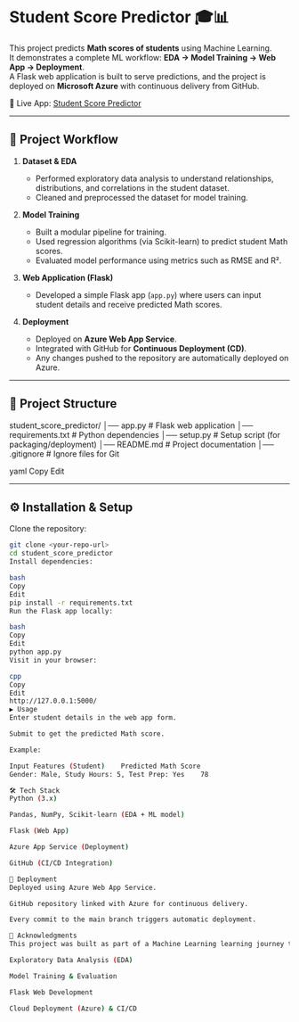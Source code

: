 # Student Score Predictor 🎓📊

This project predicts **Math scores of students** using Machine Learning.  
It demonstrates a complete ML workflow: **EDA → Model Training → Web App → Deployment**.  
A Flask web application is built to serve predictions, and the project is deployed on **Microsoft Azure** with continuous delivery from GitHub.

🔗 Live App: [Student Score Predictor](https://student-score.azurewebsites.net/)

---

## 📌 Project Workflow

1. **Dataset & EDA**  
   - Performed exploratory data analysis to understand relationships, distributions, and correlations in the student dataset.  
   - Cleaned and preprocessed the dataset for model training.  

2. **Model Training**  
   - Built a modular pipeline for training.  
   - Used regression algorithms (via Scikit-learn) to predict student Math scores.  
   - Evaluated model performance using metrics such as RMSE and R².  

3. **Web Application (Flask)**  
   - Developed a simple Flask app (`app.py`) where users can input student details and receive predicted Math scores.  

4. **Deployment**  
   - Deployed on **Azure Web App Service**.  
   - Integrated with GitHub for **Continuous Deployment (CD)**.  
   - Any changes pushed to the repository are automatically deployed on Azure.  

---

## 📂 Project Structure

student_score_predictor/
│── app.py # Flask web application
│── requirements.txt # Python dependencies
│── setup.py # Setup script (for packaging/deployment)
│── README.md # Project documentation
│── .gitignore # Ignore files for Git

yaml
Copy
Edit

---

## ⚙️ Installation & Setup

Clone the repository:

```bash
git clone <your-repo-url>
cd student_score_predictor
Install dependencies:

bash
Copy
Edit
pip install -r requirements.txt
Run the Flask app locally:

bash
Copy
Edit
python app.py
Visit in your browser:

cpp
Copy
Edit
http://127.0.0.1:5000/
▶️ Usage
Enter student details in the web app form.

Submit to get the predicted Math score.

Example:

Input Features (Student)	Predicted Math Score
Gender: Male, Study Hours: 5, Test Prep: Yes	78

🛠 Tech Stack
Python (3.x)

Pandas, NumPy, Scikit-learn (EDA + ML model)

Flask (Web App)

Azure App Service (Deployment)

GitHub (CI/CD Integration)

🚀 Deployment
Deployed using Azure Web App Service.

GitHub repository linked with Azure for continuous delivery.

Every commit to the main branch triggers automatic deployment.

🙌 Acknowledgments
This project was built as part of a Machine Learning learning journey to practice:

Exploratory Data Analysis (EDA)

Model Training & Evaluation

Flask Web Development

Cloud Deployment (Azure) & CI/CD

